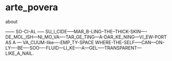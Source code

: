 # arte_povera

about

—— SO-CI-AL —– SU_I_CIDE—–MAR_B-LING–THE–THICK-SKIN—- DE_MOL_ISH—NI_MO_VA—-TAR_GE_TING—A-DAR_KE_NING—VI_EW-PORT    AS A — VA_CUUM-like—-EMP_TY-SPACE WHERE-THE-SELF—–CAN—ON-LY—-BE—-SOO—-FLUID—LI_KE—-A—GEL—–TRANSPARENT—LIKE_A_NAIL.

